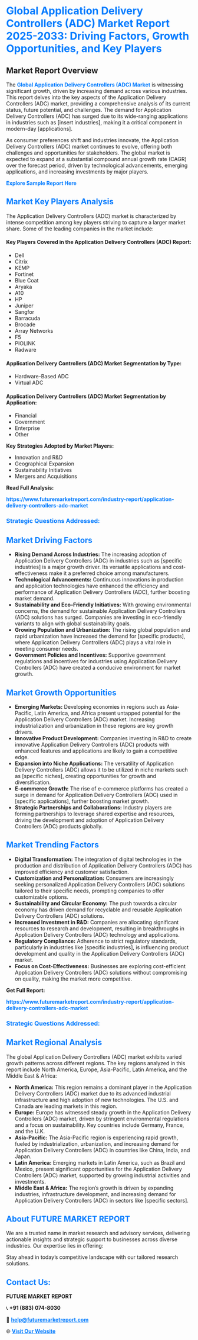 <h1 style="color: #007BFF;">Global Application Delivery Controllers (ADC) Market Report 2025-2033: Driving Factors, Growth Opportunities, and Key Players</h1>

<section id="overview">
<h2>Market Report Overview</h2>
<p>The <a href="https://www.futuremarketreport.com/industry-report/application-delivery-controllers-adc-market" style="color: #007BFF; text-decoration: none;"><strong>Global Application Delivery Controllers (ADC) Market</strong></a> is witnessing significant growth, driven by increasing demand across various industries. This report delves into the key aspects of the Application Delivery Controllers (ADC) market, providing a comprehensive analysis of its current status, future potential, and challenges. The demand for Application Delivery Controllers (ADC) has surged due to its wide-ranging applications in industries such as [insert industries], making it a critical component in modern-day [applications].</p>
<p>As consumer preferences shift and industries innovate, the Application Delivery Controllers (ADC) market continues to evolve, offering both challenges and opportunities for stakeholders. The global market is expected to expand at a substantial compound annual growth rate (CAGR) over the forecast period, driven by technological advancements, emerging applications, and increasing investments by major players.</p>
</section>

<section id="overview">
<p><a href="https://www.futuremarketreport.com/request-sample/reportId=36943" style="color: #007BFF; text-decoration: none;"><strong>Explore Sample Report Here</strong></a></p>
</section>

<section id="key-players">
<h2 style="color: #007BFF;">Market Key Players Analysis</h2>
<p>The Application Delivery Controllers (ADC) market is characterized by intense competition among key players striving to capture a larger market share. Some of the leading companies in the market include:</p>
<h4>Key Players Covered in the Application Delivery Controllers (ADC) Report:</h4>
<ul><li>Dell</li><li>Citrix</li><li>KEMP</li><li>Fortinet</li><li>Blue Coat</li><li>Aryaka</li><li>A10</li><li>HP</li><li>Juniper</li><li>Sangfor</li><li>Barracuda</li><li>Brocade</li><li>Array Networks</li><li>F5</li><li>PIOLINK</li><li>Radware</li></ul>
<h4>Application Delivery Controllers (ADC) Market Segmentation by Type:</h4>
<ul><li>Hardware-Based ADC</li><li>Virtual ADC</li></ul>

<h4>Application Delivery Controllers (ADC) Market Segmentation by Application:</h4>
<ul><li>Financial</li><li>Government</li><li>Enterprise</li><li>Other</li></ul>
<p><strong>Key Strategies Adopted by Market Players:</strong></p>
<ul>
<li>Innovation and R&D</li>
<li>Geographical Expansion</li>
<li>Sustainability Initiatives</li>
<li>Mergers and Acquisitions</li>
</ul>
</section>

<section>
<p><strong>Read Full Analysis: </strong></p><a href="https://www.futuremarketreport.com/industry-report/application-delivery-controllers-adc-market" style="color: #007BFF; text-decoration: none;"><strong>https://www.futuremarketreport.com/industry-report/application-delivery-controllers-adc-market</strong></a>
<h3 style="color: #007BFF;">Strategic Questions Addressed:</h3>
</section>

<section id="driving-factors">
<h2 style="color: #007BFF;">Market Driving Factors</h2>
<ul>
<li><strong>Rising Demand Across Industries:</strong> The increasing adoption of Application Delivery Controllers (ADC) in industries such as [specific industries] is a major growth driver. Its versatile applications and cost-effectiveness make it a preferred choice among manufacturers.</li>
<li><strong>Technological Advancements:</strong> Continuous innovations in production and application technologies have enhanced the efficiency and performance of Application Delivery Controllers (ADC), further boosting market demand.</li>
<li><strong>Sustainability and Eco-Friendly Initiatives:</strong> With growing environmental concerns, the demand for sustainable Application Delivery Controllers (ADC) solutions has surged. Companies are investing in eco-friendly variants to align with global sustainability goals.</li>
<li><strong>Growing Population and Urbanization:</strong> The rising global population and rapid urbanization have increased the demand for [specific products], where Application Delivery Controllers (ADC) plays a vital role in meeting consumer needs.</li>
<li><strong>Government Policies and Incentives:</strong> Supportive government regulations and incentives for industries using Application Delivery Controllers (ADC) have created a conducive environment for market growth.</li>
</ul>
</section>

<section id="growth-opportunities">
<h2 style="color: #007BFF;">Market Growth Opportunities</h2>
<ul>
<li><strong>Emerging Markets:</strong> Developing economies in regions such as Asia-Pacific, Latin America, and Africa present untapped potential for the Application Delivery Controllers (ADC) market. Increasing industrialization and urbanization in these regions are key growth drivers.</li>
<li><strong>Innovative Product Development:</strong> Companies investing in R&D to create innovative Application Delivery Controllers (ADC) products with enhanced features and applications are likely to gain a competitive edge.</li>
<li><strong>Expansion into Niche Applications:</strong> The versatility of Application Delivery Controllers (ADC) allows it to be utilized in niche markets such as [specific niches], creating opportunities for growth and diversification.</li>
<li><strong>E-commerce Growth:</strong> The rise of e-commerce platforms has created a surge in demand for Application Delivery Controllers (ADC) used in [specific applications], further boosting market growth.</li>
<li><strong>Strategic Partnerships and Collaborations:</strong> Industry players are forming partnerships to leverage shared expertise and resources, driving the development and adoption of Application Delivery Controllers (ADC) products globally.</li>
</ul>
</section>

<section id="trending-factors">
<h2 style="color: #007BFF;">Market Trending Factors</h2>
<ul>
<li><strong>Digital Transformation:</strong> The integration of digital technologies in the production and distribution of Application Delivery Controllers (ADC) has improved efficiency and customer satisfaction.</li>
<li><strong>Customization and Personalization:</strong> Consumers are increasingly seeking personalized Application Delivery Controllers (ADC) solutions tailored to their specific needs, prompting companies to offer customizable options.</li>
<li><strong>Sustainability and Circular Economy:</strong> The push towards a circular economy has driven demand for recyclable and reusable Application Delivery Controllers (ADC) solutions.</li>
<li><strong>Increased Investment in R&D:</strong> Companies are allocating significant resources to research and development, resulting in breakthroughs in Application Delivery Controllers (ADC) technology and applications.</li>
<li><strong>Regulatory Compliance:</strong> Adherence to strict regulatory standards, particularly in industries like [specific industries], is influencing product development and quality in the Application Delivery Controllers (ADC) market.</li>
<li><strong>Focus on Cost-Effectiveness:</strong> Businesses are exploring cost-efficient Application Delivery Controllers (ADC) solutions without compromising on quality, making the market more competitive.</li>
</ul>
</section>

<section>
<p><strong>Get Full Report: </strong></p><a href="https://www.futuremarketreport.com/industry-report/application-delivery-controllers-adc-market" style="color: #007BFF; text-decoration: none;"><strong>https://www.futuremarketreport.com/industry-report/application-delivery-controllers-adc-market</strong></a>
<h3 style="color: #007BFF;">Strategic Questions Addressed:</h3>
</section>


<section id="regional-analysis">
<h2 style="color: #007BFF;">Market Regional Analysis</h2>
<p>The global Application Delivery Controllers (ADC) market exhibits varied growth patterns across different regions. The key regions analyzed in this report include North America, Europe, Asia-Pacific, Latin America, and the Middle East & Africa:</p>
<ul>
<li><strong>North America:</strong> This region remains a dominant player in the Application Delivery Controllers (ADC) market due to its advanced industrial infrastructure and high adoption of new technologies. The U.S. and Canada are leading markets in this region.</li>
<li><strong>Europe:</strong> Europe has witnessed steady growth in the Application Delivery Controllers (ADC) market, driven by stringent environmental regulations and a focus on sustainability. Key countries include Germany, France, and the U.K.</li>
<li><strong>Asia-Pacific:</strong> The Asia-Pacific region is experiencing rapid growth, fueled by industrialization, urbanization, and increasing demand for Application Delivery Controllers (ADC) in countries like China, India, and Japan.</li>
<li><strong>Latin America:</strong> Emerging markets in Latin America, such as Brazil and Mexico, present significant opportunities for the Application Delivery Controllers (ADC) market, supported by growing industrial activities and investments.</li>
<li><strong>Middle East & Africa:</strong> The region’s growth is driven by expanding industries, infrastructure development, and increasing demand for Application Delivery Controllers (ADC) in sectors like [specific sectors].</li>
</ul>
</section>

<footer>
<h2 style="color: #007BFF;">About FUTURE MARKET REPORT</h2>
<p>We are a trusted name in market research and advisory services, delivering actionable insights and strategic support to businesses across diverse industries. Our expertise lies in offering:</p>

<p>Stay ahead in today’s competitive landscape with our tailored research solutions.</p>

<h2 style="color: #007BFF;">Contact Us:</h2>
<p><strong>FUTURE MARKET REPORT</strong></p>
<p>📞 <strong>+91 (883) 074-8030</strong></p>
<p>📧 <strong><a href="mailto:help@futuremarketreport.com" style="color: #007BFF;">help@futuremarketreport.com</a></strong></p>
<p>🌐 <strong><a href="https://www.futuremarketreport.com/" style="color: #007BFF;">Visit Our Website</a></strong></p>
</footer>